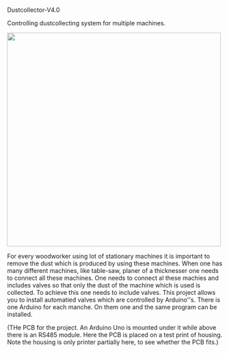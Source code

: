 Dustcollector-V4.0

Controlling dustcollecting system for multiple machines. 

<div align=”center”>
 <img src="https://github.com/JoViArduino/Dustcollector-V4.0/assets/140633857/648b5c5a-1eac-42a0-80e5-1cf86f43ff39.png" width="500"> 
<p>For every woodworker using lot of stationary machines it is important to remove the dust which is produced by using these machines. When one has many different machines, like table-saw, planer of a thicknesser one needs to connect all these machines. One needs to connect al these machies and includes valves so that only the dust of the machine which is used is collected. To achieve this one needs to include valves. This project allows you to install automatied valves which are controlled by Arduino''s. There is one Arduino for each manche. On them one and the same program can be installed. 
</p>
</div)

<img src="https://github.com/JoViArduino/Dustcollector-V4.0/assets/140633857/74546e31-ba92-42d6-848a-abd85dc0177a.png" width="400">
(THe PCB for the project. An Arduino Uno is mounted under it while above there is an RS485 module. Here the PCB is placed on a test print of housing. Note the housing is only printer partially here, to see whether the PCB fits.)
